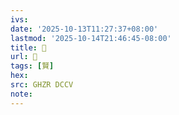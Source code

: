 ```yaml
---
ivs:
date: '2025-10-13T11:27:37+08:00'
lastmod: '2025-10-14T21:46:45-08:00'
title: 󰘴
url: 󰘴
tags: [賢]
hex: 
src: GHZR DCCV
note:
---
```

